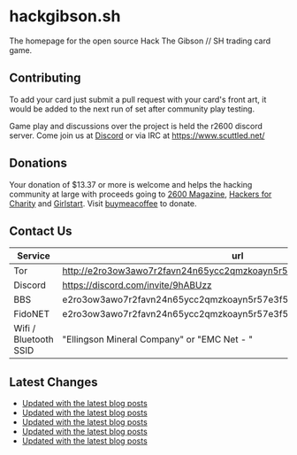 # hackgibson.sh
The homepage for the open source Hack The Gibson // SH trading card game.


## Contributing

To add your card just submit a pull request with your card's front art, it would be added to the next run of set after community play testing.

Game play and discussions over the project is held the r2600 discord server. Come join us at [Discord](https://discord.com/invite/9hABUzz) or via IRC at https://www.scuttled.net/


## Donations

Your donation of $13.37 or more is welcome and helps the hacking community at large with proceeds going to [2600 Magazine](https://2600.com/), [Hackers for Charity](https://hackersforcharity.org) and [Girlstart](https://girlstart.org).  Visit [buymeacoffee](https://www.buymeacoffee.com/hackgibson.sh) to donate.


## Contact Us

Service | url
-|-
Tor | http://e2ro3ow3awo7r2favn24n65ycc2qmzkoayn5r57e3f56nvjwdcgg32ad.onion
Discord | https://discord.com/invite/9hABUzz
BBS | e2ro3ow3awo7r2favn24n65ycc2qmzkoayn5r57e3f56nvjwdcgg32ad.onion:23
FidoNET | e2ro3ow3awo7r2favn24n65ycc2qmzkoayn5r57e3f56nvjwdcgg32ad.onion:24554
Wifi / Bluetooth SSID | "Ellingson Mineral Company" or "EMC Net - <fidonet address>"

## Latest Changes
<!-- BLOG-POST-LIST:START -->
- [Updated with the latest blog posts](https://github.com/DFW2600/hackgibson.sh/commit/12a2915679286f7a66551dbc06e180a582d42b70)
- [Updated with the latest blog posts](https://github.com/DFW2600/hackgibson.sh/commit/e4556755e60659d96698ac637a51f2606a49e6b2)
- [Updated with the latest blog posts](https://github.com/DFW2600/hackgibson.sh/commit/f3d1c6323af0be6abb60451b962e602f6d2a6354)
- [Updated with the latest blog posts](https://github.com/DFW2600/hackgibson.sh/commit/181abfeb9a39674c542e821e6608a1a12d09df6b)
- [Updated with the latest blog posts](https://github.com/DFW2600/hackgibson.sh/commit/d4609443644f5fdf47d5ebe4409d63749b0962ad)
<!-- BLOG-POST-LIST:END -->
